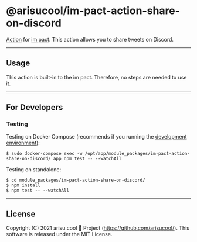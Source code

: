 # @arisucool/im-pact-action-share-on-discord

[Action](https://www.npmjs.com/search?q=keywords%3Aim-pact-action) for [im pact](https://github.com/arisucool/im-pact).
This action allows you to share tweets on Discord.

---

## Usage

This action is built-in to the im pact.
Therefore, no steps are needed to use it.

---

## For Developers

### Testing

Testing on Docker Compose (recommends if you running the [development environment](https://github.com/arisucool/im-pact/wiki/Dev-StartGuide)):

```
$ sudo docker-compose exec -w /opt/app/module_packages/im-pact-action-share-on-discord/ app npm test -- --watchAll
```

Testing on standalone:

```
$ cd module_packages/im-pact-action-share-on-discord/
$ npm install
$ npm test -- --watchAll
```

---

## License

Copyright (C) 2021 arisu.cool 🍓 Project (https://github.com/arisucool/).
This software is released under the MIT License.
